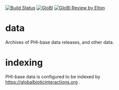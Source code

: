 [![Build Status](https://app.travis-ci.com/PHI-base/data.svg?branch=master)](https://app.travis-ci.com/github/PHI-base/data) [![GloBI](https://api.globalbioticinteractions.org/interaction.svg?accordingTo=globi:globalbioticinteractions/template-dataset)](https://globalbioticinteractions.org/?accordingTo=globi:globalbioticinteractions/template-dataset) [![GloBI Review by Elton](https://depot.globalbioticinteractions.org/reviews/PHI-base/data/review.svg)](https://depot.globalbioticinteractions.org/reviews/PHI-base/data/README.txt) 

# data
Archives of PHI-base data releases, and other data.

# indexing
PHI-base data is configured to be indexed by https://globalbioticinteractions.org .
